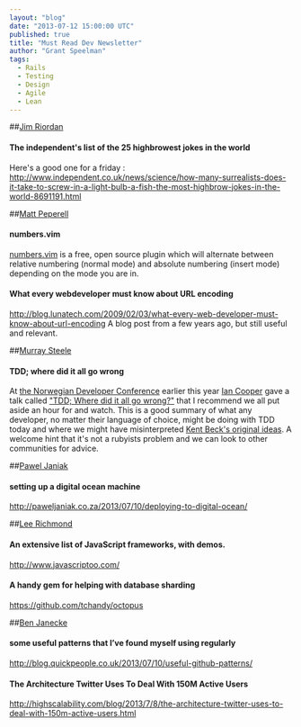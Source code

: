 ```yaml
---
layout: "blog"
date: "2013-07-12 15:00:00 UTC"
published: true
title: "Must Read Dev Newsletter"
author: "Grant Speelman"
tags:
  - Rails
  - Testing
  - Design
  - Agile
  - Lean
---
```


##[Jim Riordan](/people/jim-riordan) 

#### The independent's list of the 25 highbrowest jokes in the world 
Here's a good one for a friday :
http://www.independent.co.uk/news/science/how-many-surrealists-does-it-take-to-screw-in-a-light-bulb-a-fish-the-most-highbrow-jokes-in-the-world-8691191.html


##[Matt Peperell](/people/matt-peperell) 

#### numbers.vim
[numbers.vim](http://myusuf3.github.io/numbers.vim/) is a free, open source plugin which will alternate between relative numbering (normal mode) and absolute numbering (insert mode) depending on the mode you are in.

#### What every webdeveloper must know about URL encoding
http://blog.lunatech.com/2009/02/03/what-every-web-developer-must-know-about-url-encoding
A blog post from a few years ago, but still useful and relevant.  

##[Murray Steele](/people/murray-steele) 

#### TDD; where did it all go wrong
At [the Norwegian Developer Conference](http://www.ndcoslo.com/) earlier this year [Ian Cooper](https://twitter.com/ICooper) gave a talk called ["TDD; Where did it all go wrong?"](https://vimeo.com/68375232) that I recommend we all put aside an hour for and watch. This is a good summary of what any developer, no matter their language of choice, might be doing with TDD today and where we might have misinterpreted [Kent Beck's original ideas](http://www.amazon.co.uk/Driven-Development-Addison-Wesley-Signature-Series/dp/0321146530/).  A welcome hint that it's not a rubyists problem and we can look to other communities for advice.

##[Pawel Janiak](/people/pawel-janiak) 

#### setting up a digital ocean machine
http://paweljaniak.co.za/2013/07/10/deploying-to-digital-ocean/

##[Lee Richmond](/people/lee-richmond) 

#### An extensive list of JavaScript frameworks, with demos.
http://www.javascriptoo.com/ 

#### A handy gem for helping with database sharding
https://github.com/tchandy/octopus 

##[Ben Janecke](/people/ben-janecke) 

#### some useful patterns that I’ve found myself using regularly
http://blog.quickpeople.co.uk/2013/07/10/useful-github-patterns/

#### The Architecture Twitter Uses To Deal With 150M Active Users
http://highscalability.com/blog/2013/7/8/the-architecture-twitter-uses-to-deal-with-150m-active-users.html
